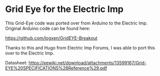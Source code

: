 # Grid Eye for the Electric Imp

This Grid-Eye code was ported over from Arduino to the Electric Imp.
Original Arduino code can be found here:

https://github.com/logxen/GridEYE-Breakout

Thanks to this and Hugo from Electric Imp Forums, I was able to
port this over to the Electric Imp.

Datasheet: https://eewiki.net/download/attachments/13599167/Grid-EYE%20SPECIFICATIONS%28Reference%29.pdf
